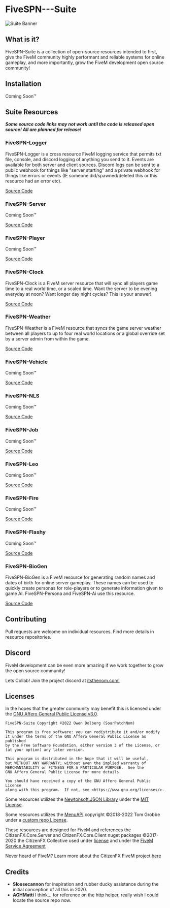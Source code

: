 # FiveSPN---Suite

![Suite Banner](https://cdn.discordapp.com/attachments/1036359840282452098/1039603346551611453/fspnsuite.png)

## What is it?

FiveSPN-Suite is a collection of open-source resources intended to first, give the FiveM community highly performant and reliable systems for online gameplay, and more importantly, grow the FiveM development open source community! 

## Installation

Coming Soon™

## Suite Resources

***Some source code links may not work until the code is released open source! All are planned for release!***

### FiveSPN-Logger

FiveSPN-Logger is a cross resource FiveM logging service that permits txt file, console, and discord logging of anything you send to it. Events are available for both server and client sources. Discord logs can be sent to a public webhook for things like "server starting" and a private webhook for things like errors or events (IE someone did/spawned/deleted this or this resource had an error etc).

[Source Code](https://github.com/SourPatchNom/FiveSPN---Logger)

### FiveSPN-Server

Coming Soon™

[Source Code](https://github.com/SourPatchNom/FiveSPN---Server)

### FiveSPN-Player

Coming Soon™

[Source Code](https://github.com/SourPatchNom/FiveSPN---PLayer)

### FiveSPN-Clock

FiveSPN-Clock is a FiveM server resource that will sync all players game time to a real world time, or a scaled time. Want the server to be evening everyday at noon? Want longer day night cycles? This is your answer! 

[Source Code](https://github.com/SourPatchNom/FiveSPN---Clock)

### FiveSPN-Weather

FiveSPN-Weather is a FiveM resource that syncs the game server weather between all players to up to four real world locations or a global override set by a server admin from within the game.

[Source Code](https://github.com/SourPatchNom/FiveSPN---Weather)

### FiveSPN-Vehicle

Coming Soon™

[Source Code](https://github.com/SourPatchNom/FiveSPN---Vehicle)

### FiveSPN-NLS

Coming Soon™

[Source Code](https://github.com/SourPatchNom/FiveSPN---NLS)

### FiveSPN-Job

Coming Soon™

[Source Code](https://github.com/SourPatchNom/FiveSPN---Job)

### FiveSPN-Leo

Coming Soon™

[Source Code](https://github.com/SourPatchNom/FiveSPN---Leo)

### FiveSPN-Fire

Coming Soon™

[Source Code](https://github.com/SourPatchNom/FiveSPN---Fire)

### FiveSPN-Flashy

Coming Soon™

[Source Code](https://github.com/SourPatchNom/FiveSPN---Flashy)

### FiveSPN-BioGen

FiveSPN-BioGen is a FiveM resource for generating random names and dates of birth for online server gameplay. These names can be used to quickly create personas for role-players or to generate information given to game AI. FiveSPN-Persona and FiveSPN-Ai use this resource.

[Source Code](https://github.com/SourPatchNom/FiveSPN---BioGen)

## Contributing
Pull requests are welcome on individual resources. Find more details in resource repositories.

## Discord
FiveM development can be even more amazing if we work together to grow the open source community! 

Lets Collab! Join the project discord at [itsthenom.com!](http://itsthenom.com/)

## Licenses

In the hopes that the greater community may benefit this is licensed under the [GNU Affero General Public License v3.0](LICENSE).


    FiveSPN-Suite Copyright ©2022 Owen Dolberg (SourPatchNom)

    This program is free software: you can redistribute it and/or modify
    it under the terms of the GNU Affero General Public License as published
    by the Free Software Foundation, either version 3 of the License, or
    (at your option) any later version.

    This program is distributed in the hope that it will be useful,
    but WITHOUT ANY WARRANTY; without even the implied warranty of
    MERCHANTABILITY or FITNESS FOR A PARTICULAR PURPOSE.  See the
    GNU Affero General Public License for more details.

    You should have received a copy of the GNU Affero General Public License
    along with this program.  If not, see <https://www.gnu.org/licenses/>.


Some resources utilizes the [Newtonsoft.JSON Library](https://github.com/JamesNK/Newtonsoft.Json) under the [MIT License](https://github.com/JamesNK/Newtonsoft.Json/blob/master/LICENSE.md).

Some resources utilizes the [MenuAPI](https://github.com/TomGrobbe/MenuAPI) copyright ©2018-2022 Tom Grobbe under a [custom repo License](https://github.com/TomGrobbe/MenuAPI#copyright--license).

These resources are designed for FiveM and references the CitizenFX.Core.Server and CitizenFX.Core.Client nuget packages ©2017-2020 the CitizenFX Collective used under [license](https://github.com/citizenfx/fivem/blob/master/code/LICENSE) and under the [FiveM Service Agreement](https://fivem.net/terms)

Never heard of FiveM? Learn more about the CitizenFX FiveM project [here](https://fivem.net/)

## Credits
* <b>Sloosecannon</b> for inspiration and rubber ducky assistance during the initial conception of all this in 2020.
* <b>AGHMatti</b> I think... for reference on the http helper, really wish I could locate the source repo now.
